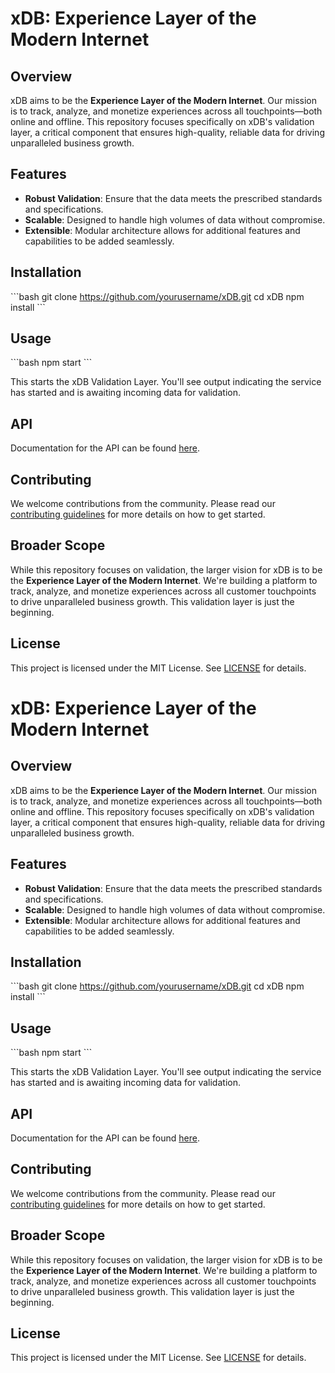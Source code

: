 # xDB: Experience Layer of the Modern Internet

## Overview

xDB aims to be the **Experience Layer of the Modern Internet**. Our mission is to track, analyze, and monetize experiences across all touchpoints—both online and offline. This repository focuses specifically on xDB's validation layer, a critical component that ensures high-quality, reliable data for driving unparalleled business growth.

## Features

- **Robust Validation**: Ensure that the data meets the prescribed standards and specifications.
- **Scalable**: Designed to handle high volumes of data without compromise.
- **Extensible**: Modular architecture allows for additional features and capabilities to be added seamlessly.

## Installation

\```bash
git clone https://github.com/yourusername/xDB.git
cd xDB
npm install
\```

## Usage

\```bash
npm start
\```

This starts the xDB Validation Layer. You'll see output indicating the service has started and is awaiting incoming data for validation.

## API

Documentation for the API can be found [here](API_DOCS.md).

## Contributing

We welcome contributions from the community. Please read our [contributing guidelines](CONTRIBUTING.md) for more details on how to get started.

## Broader Scope

While this repository focuses on validation, the larger vision for xDB is to be the **Experience Layer of the Modern Internet**. We're building a platform to track, analyze, and monetize experiences across all customer touchpoints to drive unparalleled business growth. This validation layer is just the beginning.

## License

This project is licensed under the MIT License. See [LICENSE](LICENSE.md) for details.

# xDB: Experience Layer of the Modern Internet

## Overview

xDB aims to be the **Experience Layer of the Modern Internet**. Our mission is to track, analyze, and monetize experiences across all touchpoints—both online and offline. This repository focuses specifically on xDB's validation layer, a critical component that ensures high-quality, reliable data for driving unparalleled business growth.

## Features

- **Robust Validation**: Ensure that the data meets the prescribed standards and specifications.
- **Scalable**: Designed to handle high volumes of data without compromise.
- **Extensible**: Modular architecture allows for additional features and capabilities to be added seamlessly.

## Installation

\```bash
git clone https://github.com/yourusername/xDB.git
cd xDB
npm install
\```

## Usage

\```bash
npm start
\```

This starts the xDB Validation Layer. You'll see output indicating the service has started and is awaiting incoming data for validation.

## API

Documentation for the API can be found [here](API_DOCS.md).

## Contributing

We welcome contributions from the community. Please read our [contributing guidelines](CONTRIBUTING.md) for more details on how to get started.

## Broader Scope

While this repository focuses on validation, the larger vision for xDB is to be the **Experience Layer of the Modern Internet**. We're building a platform to track, analyze, and monetize experiences across all customer touchpoints to drive unparalleled business growth. This validation layer is just the beginning.

## License

This project is licensed under the MIT License. See [LICENSE](LICENSE.md) for details.
